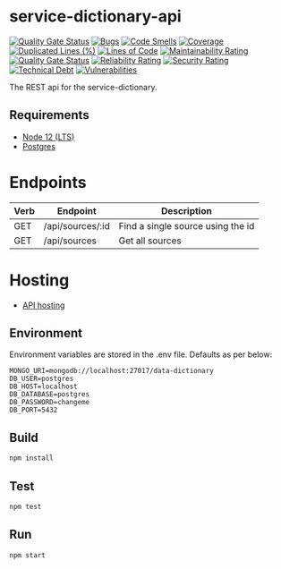 # service-dictionary-api

[![Quality Gate Status](https://sonarcloud.io/api/project_badges/measure?project=service-dictionary_service-dictionary-api&metric=alert_status)](https://sonarcloud.io/dashboard?id=service-dictionary_service-dictionary-api)
[![Bugs](https://sonarcloud.io/api/project_badges/measure?project=service-dictionary_service-dictionary-api&metric=bugs)](https://sonarcloud.io/dashboard?id=service-dictionary_service-dictionary-api)
[![Code Smells](https://sonarcloud.io/api/project_badges/measure?project=service-dictionary_service-dictionary-api&metric=code_smells)](https://sonarcloud.io/dashboard?id=service-dictionary_service-dictionary-api)
[![Coverage](https://sonarcloud.io/api/project_badges/measure?project=service-dictionary_service-dictionary-api&metric=coverage)](https://sonarcloud.io/dashboard?id=service-dictionary_service-dictionary-api)
[![Duplicated Lines (%)](https://sonarcloud.io/api/project_badges/measure?project=service-dictionary_service-dictionary-api&metric=duplicated_lines_density)](https://sonarcloud.io/dashboard?id=service-dictionary_service-dictionary-api)
[![Lines of Code](https://sonarcloud.io/api/project_badges/measure?project=service-dictionary_service-dictionary-api&metric=ncloc)](https://sonarcloud.io/dashboard?id=service-dictionary_service-dictionary-api)
[![Maintainability Rating](https://sonarcloud.io/api/project_badges/measure?project=service-dictionary_service-dictionary-api&metric=sqale_rating)](https://sonarcloud.io/dashboard?id=service-dictionary_service-dictionary-api)
[![Quality Gate Status](https://sonarcloud.io/api/project_badges/measure?project=service-dictionary_service-dictionary-api&metric=alert_status)](https://sonarcloud.io/dashboard?id=service-dictionary_service-dictionary-api)
[![Reliability Rating](https://sonarcloud.io/api/project_badges/measure?project=service-dictionary_service-dictionary-api&metric=reliability_rating)](https://sonarcloud.io/dashboard?id=service-dictionary_service-dictionary-api)
[![Security Rating](https://sonarcloud.io/api/project_badges/measure?project=service-dictionary_service-dictionary-api&metric=security_rating)](https://sonarcloud.io/dashboard?id=service-dictionary_service-dictionary-api)
[![Technical Debt](https://sonarcloud.io/api/project_badges/measure?project=service-dictionary_service-dictionary-api&metric=sqale_index)](https://sonarcloud.io/dashboard?id=service-dictionary_service-dictionary-api)
[![Vulnerabilities](https://sonarcloud.io/api/project_badges/measure?project=service-dictionary_service-dictionary-api&metric=vulnerabilities)](https://sonarcloud.io/dashboard?id=service-dictionary_service-dictionary-api)

The REST api for the service-dictionary.

## Requirements

- [Node 12 (LTS)]('https://nodejs.org/en/blog/release/v12.13.0/')
- [Postgres]('https://github.com/service-dictionary/service-dictionary-postgres-compose')

# Endpoints

| **Verb** | **Endpoint**     | **Description**                   |
| -------- | ---------------- | --------------------------------- |
| GET      | /api/sources/:id | Find a single source using the id |
| GET      | /api/sources     | Get all sources                   |

# Hosting

- [API hosting]('TBC')

## Environment

Environment variables are stored in the .env file. Defaults as per below:

```
MONGO_URI=mongodb://localhost:27017/data-dictionary
DB_USER=postgres
DB_HOST=localhost
DB_DATABASE=postgres
DB_PASSWORD=changeme
DB_PORT=5432
```

## Build

```bash
npm install
```

## Test

```bash
npm test
```

## Run

```bash
npm start
```
